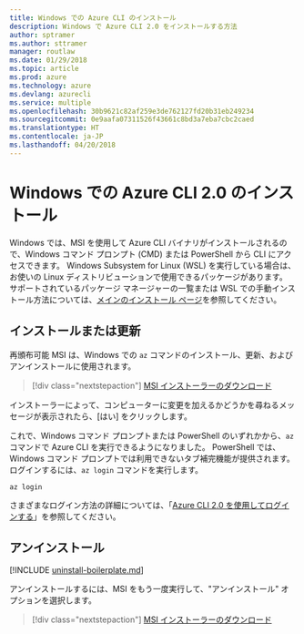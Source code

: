 ```yaml
---
title: Windows での Azure CLI のインストール
description: Windows で Azure CLI 2.0 をインストールする方法
author: sptramer
ms.author: sttramer
manager: routlaw
ms.date: 01/29/2018
ms.topic: article
ms.prod: azure
ms.technology: azure
ms.devlang: azurecli
ms.service: multiple
ms.openlocfilehash: 30b9621c82af259e3de762127fd20b31eb249234
ms.sourcegitcommit: 0e9aafa07311526f43661c8bd3a7eba7cbc2caed
ms.translationtype: HT
ms.contentlocale: ja-JP
ms.lasthandoff: 04/20/2018
---
```

# <a name="install-azure-cli-20-on-windows"></a>Windows での Azure CLI 2.0 のインストール

Windows では、MSI を使用して Azure CLI バイナリがインストールされるので、Windows コマンド プロンプト (CMD) または PowerShell から CLI にアクセスできます。
Windows Subsystem for Linux (WSL) を実行している場合は、お使いの Linux ディストリビューションで使用できるパッケージがあります。 サポートされているパッケージ マネージャーの一覧または WSL での手動インストール方法については、[メインのインストール ページ](install-azure-cli.md)を参照してください。

## <a name="install-or-update"></a>インストールまたは更新

再頒布可能 MSI は、Windows での `az` コマンドのインストール、更新、およびアンインストールに使用されます。

> [!div class="nextstepaction"]
> [MSI インストーラーのダウンロード](https://aka.ms/installazurecliwindows)

インストーラーによって、コンピューターに変更を加えるかどうかを尋ねるメッセージが表示されたら、[はい] をクリックします。

これで、Windows コマンド プロンプトまたは PowerShell のいずれかから、`az` コマンドで Azure CLI を実行できるようになりました。 PowerShell では、Windows コマンド プロンプトでは利用できないタブ補完機能が提供されます。 ログインするには、`az login` コマンドを実行します。

```azurecli
az login
```

さまざまなログイン方法の詳細については、「[Azure CLI 2.0 を使用してログインする](authenticate-azure-cli.md)」を参照してください。

## <a name="uninstall"></a>アンインストール

[!INCLUDE [uninstall-boilerplate.md](includes/uninstall-boilerplate.md)]

アンインストールするには、MSI をもう一度実行して、"アンインストール" オプションを選択します。

> [!div class="nextstepaction"]
> [MSI インストーラーのダウンロード](https://aka.ms/installazurecliwindows)

